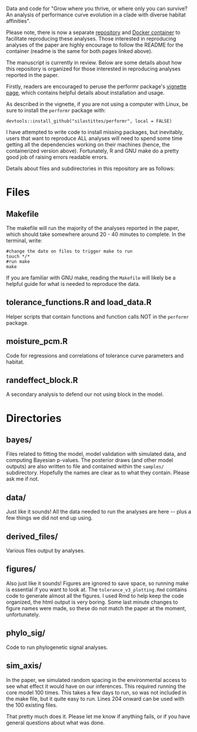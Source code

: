 Data and code for "Grow where you thrive, or where only you can survive? An analysis of performance curve evolution in a clade with diverse habitat affinities".

Please note, there is now a separate [repository](https://github.com/silastittes/lasthenia_docker) and [Docker container](https://hub.docker.com/r/silastittes/lasthenia_docker/) to facilitate reproducing these analyses. Those interested in reproducing analyses of the paper are highly encourage to follow the README for the container (readme is the same for both pages linked above). 

The manuscript is currently in review. Below are some details about how this repository is organized for those interested in reproducing analyses reported in the paper.

Firstly, readers are encouraged to peruse the performr package's [vignette page](https://silastittes.github.io/performr/), which contains helpful details about installation and usage.

As described in the vignette, if you are not using a computer with Linux, be sure to install the `performr` package with:

    devtools::install_github("silastittes/performr", local = FALSE)


I have attempted to write code to install missing packages, but inevitably, users that want to reproduce ALL analyses will need to spend some time getting all the dependencies working on their machines (hence, the containerized version above). Fortunately, R and GNU make do a pretty good job of raising errors readable errors.

Details about files and subdirectories in this repository are as follows:

Files
=====


Makefile
--------

The makefile will run the majority of the analyses reported in the paper, which should take somewhere around 20 - 40 minutes to complete. In the terminal, write:

    #change the date on files to trigger make to run
    touch */*
    #run make
    make


If you are familiar with GNU make, reading the `Makefile` will likely be a helpful guide for what is needed to reproduce the data.


tolerance_functions.R and load_data.R
----------------------

Helper scripts that contain functions and function calls NOT in the `performr` package.


moisture_pcm.R
--------------

Code for regressions and correlations of tolerance curve parameters and habitat.


randeffect_block.R
-------------------

A secondary analysis to defend our not using block in the model.


Directories
=============

bayes/
-----

Files related to fitting the model, model validation with simulated data, and computing Bayesian p-values. The posterior draws (and other model outputs) are also written to file and contained within the `samples/` subdirectory. Hopefully the names are clear as to what they contain. Please ask me if not.


data/
------

Just like it sounds! All the data needed to run the analyses are here -- plus a few things we did not end up using.


derived_files/
------------

Various files output by analyses.

figures/
--------

Also just like it sounds! Figures are ignored to save space, so running make is essential if you want to look at. The `tolerance_v3_plotting.Rmd` contains code to generate almost all the figures. I used Rmd to help keep the code organized, the html output is very boring. Some last minute changes to figure names were made, so these do not match the paper at the moment, unfortunately.

phylo_sig/
--------

Code to run phylogenetic signal analyses. 

sim_axis/
--------

In the paper, we simulated random spacing in the environmental access to see what effect it would have on our inferences. This required running the core model 100 times. This takes a few days to run, so was not included in the make file, but it quite easy to run. Lines 204 onward can be used with the 100 existing files.


That pretty much does it. Please let me know if anything fails, or if you have general questions about what was done.
